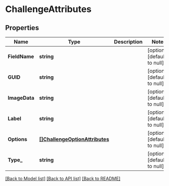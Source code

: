 # ChallengeAttributes

## Properties
Name | Type | Description | Notes
------------ | ------------- | ------------- | -------------
**FieldName** | **string** |  | [optional] [default to null]
**GUID** | **string** |  | [optional] [default to null]
**ImageData** | **string** |  | [optional] [default to null]
**Label** | **string** |  | [optional] [default to null]
**Options** | [**[]ChallengeOptionAttributes**](ChallengeOptionAttributes.md) |  | [optional] [default to null]
**Type_** | **string** |  | [optional] [default to null]

[[Back to Model list]](../README.md#documentation-for-models) [[Back to API list]](../README.md#documentation-for-api-endpoints) [[Back to README]](../README.md)


